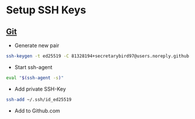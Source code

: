 # Setup SSH Keys

## [Git](https://docs.github.com/en/authentication/connecting-to-github-with-ssh/generating-a-new-ssh-key-and-adding-it-to-the-ssh-agent)

- Generate new pair

```bash
ssh-keygen -t ed25519 -C 81328194+secretarybird97@users.noreply.github.com
```

- Start ssh-agent

```bash
eval "$(ssh-agent -s)"
```

- Add private SSH-Key

```bash
ssh-add ~/.ssh/id_ed25519
```

- Add to Github.com
